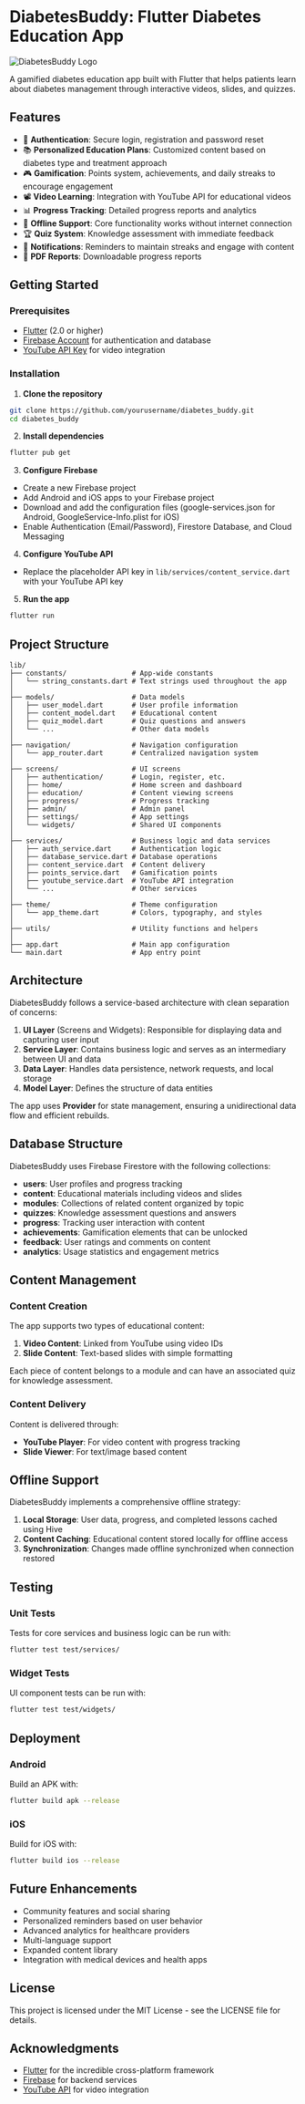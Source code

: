 # DiabetesBuddy: Flutter Diabetes Education App

![DiabetesBuddy Logo](assets/images/logo.png)

A gamified diabetes education app built with Flutter that helps patients learn about diabetes management through interactive videos, slides, and quizzes.

## Features

- 🔐 **Authentication**: Secure login, registration and password reset
- 📚 **Personalized Education Plans**: Customized content based on diabetes type and treatment approach
- 🎮 **Gamification**: Points system, achievements, and daily streaks to encourage engagement
- 📽️ **Video Learning**: Integration with YouTube API for educational videos
- 📊 **Progress Tracking**: Detailed progress reports and analytics
- 📱 **Offline Support**: Core functionality works without internet connection
- 🏆 **Quiz System**: Knowledge assessment with immediate feedback
- 🔔 **Notifications**: Reminders to maintain streaks and engage with content
- 📄 **PDF Reports**: Downloadable progress reports

## Getting Started

### Prerequisites

- [Flutter](https://flutter.dev/docs/get-started/install) (2.0 or higher)
- [Firebase Account](https://firebase.google.com/) for authentication and database
- [YouTube API Key](https://developers.google.com/youtube/v3/getting-started) for video integration

### Installation

1. **Clone the repository**

```bash
git clone https://github.com/yourusername/diabetes_buddy.git
cd diabetes_buddy
```

2. **Install dependencies**

```bash
flutter pub get
```

3. **Configure Firebase**

- Create a new Firebase project
- Add Android and iOS apps to your Firebase project
- Download and add the configuration files (google-services.json for Android, GoogleService-Info.plist for iOS)
- Enable Authentication (Email/Password), Firestore Database, and Cloud Messaging

4. **Configure YouTube API**

- Replace the placeholder API key in `lib/services/content_service.dart` with your YouTube API key

5. **Run the app**

```bash
flutter run
```

## Project Structure

```
lib/
├── constants/                # App-wide constants
│   └── string_constants.dart # Text strings used throughout the app
│
├── models/                   # Data models
│   ├── user_model.dart       # User profile information
│   ├── content_model.dart    # Educational content
│   ├── quiz_model.dart       # Quiz questions and answers
│   └── ...                   # Other data models
│
├── navigation/               # Navigation configuration
│   └── app_router.dart       # Centralized navigation system
│
├── screens/                  # UI screens
│   ├── authentication/       # Login, register, etc.
│   ├── home/                 # Home screen and dashboard
│   ├── education/            # Content viewing screens
│   ├── progress/             # Progress tracking
│   ├── admin/                # Admin panel
│   ├── settings/             # App settings
│   └── widgets/              # Shared UI components
│
├── services/                 # Business logic and data services
│   ├── auth_service.dart     # Authentication logic
│   ├── database_service.dart # Database operations
│   ├── content_service.dart  # Content delivery
│   ├── points_service.dart   # Gamification points
│   ├── youtube_service.dart  # YouTube API integration
│   └── ...                   # Other services
│
├── theme/                    # Theme configuration
│   └── app_theme.dart        # Colors, typography, and styles
│
├── utils/                    # Utility functions and helpers
│
├── app.dart                  # Main app configuration
└── main.dart                 # App entry point
```

## Architecture

DiabetesBuddy follows a service-based architecture with clean separation of concerns:

1. **UI Layer** (Screens and Widgets): Responsible for displaying data and capturing user input
2. **Service Layer**: Contains business logic and serves as an intermediary between UI and data
3. **Data Layer**: Handles data persistence, network requests, and local storage
4. **Model Layer**: Defines the structure of data entities

The app uses **Provider** for state management, ensuring a unidirectional data flow and efficient rebuilds.

## Database Structure

DiabetesBuddy uses Firebase Firestore with the following collections:

- **users**: User profiles and progress tracking
- **content**: Educational materials including videos and slides
- **modules**: Collections of related content organized by topic
- **quizzes**: Knowledge assessment questions and answers
- **progress**: Tracking user interaction with content
- **achievements**: Gamification elements that can be unlocked
- **feedback**: User ratings and comments on content
- **analytics**: Usage statistics and engagement metrics

## Content Management

### Content Creation

The app supports two types of educational content:

1. **Video Content**: Linked from YouTube using video IDs
2. **Slide Content**: Text-based slides with simple formatting

Each piece of content belongs to a module and can have an associated quiz for knowledge assessment.

### Content Delivery

Content is delivered through:

- **YouTube Player**: For video content with progress tracking
- **Slide Viewer**: For text/image based content

## Offline Support

DiabetesBuddy implements a comprehensive offline strategy:

1. **Local Storage**: User data, progress, and completed lessons cached using Hive
2. **Content Caching**: Educational content stored locally for offline access
3. **Synchronization**: Changes made offline synchronized when connection restored

## Testing

### Unit Tests

Tests for core services and business logic can be run with:

```bash
flutter test test/services/
```

### Widget Tests

UI component tests can be run with:

```bash
flutter test test/widgets/
```

## Deployment

### Android

Build an APK with:

```bash
flutter build apk --release
```

### iOS

Build for iOS with:

```bash
flutter build ios --release
```

## Future Enhancements

- Community features and social sharing
- Personalized reminders based on user behavior
- Advanced analytics for healthcare providers
- Multi-language support
- Expanded content library
- Integration with medical devices and health apps

## License

This project is licensed under the MIT License - see the LICENSE file for details.

## Acknowledgments

- [Flutter](https://flutter.dev/) for the incredible cross-platform framework
- [Firebase](https://firebase.google.com/) for backend services
- [YouTube API](https://developers.google.com/youtube/v3) for video integration